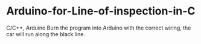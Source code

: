 # Arduino-for-Line-of-inspection-in-C
C/C++, Arduino
Burn the program into Arduino with the correct wiring, the car will run along the black line.
